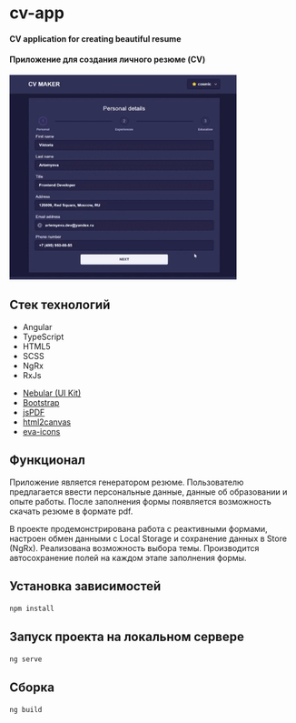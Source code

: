 # cv-app

#### CV application for creating beautiful resume

#### Приложение для создания личного резюме (CV)

<div align="left">
  <img height="360" width="400" src="src/assets/cv.gif"/>
</div>

## Стек технологий
- Angular
- TypeScript
- HTML5
- SCSS
- NgRx
- RxJs
* [Nebular (UI Kit)](https://akveo.github.io/nebular/)
* [Bootstrap](https://getbootstrap.com)
* [jsPDF](https://github.com/parallax/jsPDF)
* [html2canvas](https://github.com/niklasvh/html2canvas)
* [eva-icons](https://akveo.github.io/eva-icons/#/)

## Функционал
Приложение является генератором резюме. Пользователю предлагается ввести персональные данные, данные об образовании и опыте работы.
После заполнения формы появляется возможность скачать резюме в формате pdf. 

В проекте продемонстрирована работа с реактивными формами, настроен обмен данными с Local Storage и сохранение данных в Store (NgRx). 
Реализована возможность выбора темы. 
Производится автосохранение полей на каждом этапе заполнения формы. 

## Установка зависимостей
`npm install`

## Запуск проекта на локальном сервере
`ng serve`

## Сборка
`ng build`






